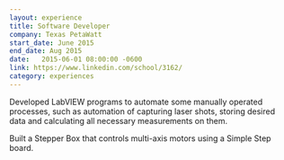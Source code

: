 ```yaml
---
layout: experience
title: Software Developer
company: Texas PetaWatt
start_date: June 2015
end_date: Aug 2015
date:   2015-06-01 08:00:00 -0600
link: https://www.linkedin.com/school/3162/
category: experiences
---
```

Developed LabVIEW programs to automate some manually operated processes, such as automation of capturing laser shots, storing desired data and calculating all necessary measurements on them.

Built a Stepper Box that controls multi-axis motors using a Simple Step board.